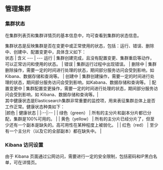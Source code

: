 ## 管理集群
### 集群状态
在集群列表页和集群详情页的基本信息中，均可查看到集群的状态信息。</br>
 
集群状态是反映集群是否在变更中或正常使用的状态，包括：运行、错误、删除中、创建中、配置变更中，具体含义如下：</br>
状态 | 含义
--- | ---
运行 | 集群创建完成，且没有配置变更、集群重启等动作，可以正常访问和使用的状态。 |
错误 | 集群运行过程中出现错误。 |
删除中 | 集群删除操作，需要一定的时间进行处理的状态，期间部分服务访问会受到影响，如 Kibana、数据存储和查询等。 |
创建中 | 集群创建操作，需要一定的时间进行处理的状态，期间部分服务访问会受到影响，如Kabana、数据存储和查询等。 |
配置变更中 | 集群配置变更操作，需要一定的时间进行处理的状态，期间部分服务访问会受到影响，如 Kibana、数据存储和查询等。|
</br>
其中健康状态是Elasticsearch集群非常重要的监控项，用来表征集群总体上是否工作正常。健康状态种类如下：</br>
|颜色 | 健康状态	|
|:--|:-- |
| 绿色（green） | 所有的主分片和副本分片都已分配，集群是100%可用的。	|
| 黄色（yellow） | 所有的主分片已经分片了，但至少还有一个副本是缺失的。高可用性在某种程度上被弱化。	|
| 红色（red） | 至少有一个主分片（以及它的全部副本）都在缺失中。 |
### Kibana 访问设置
由于 Kibana 页面通过公网访问，需要进行一定的安全限制，包括密码和IP黑白名单，可在详情页。
